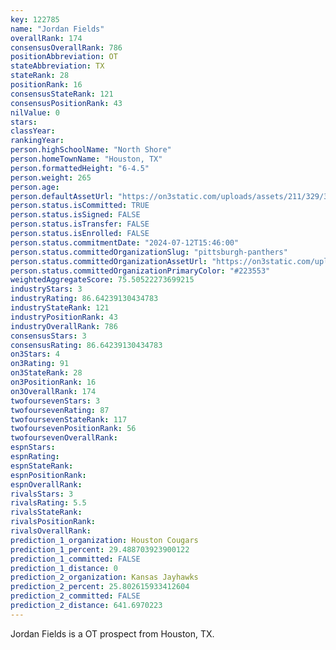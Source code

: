```yaml
---
key: 122785
name: "Jordan Fields"
overallRank: 174
consensusOverallRank: 786
positionAbbreviation: OT
stateAbbreviation: TX
stateRank: 28
positionRank: 16
consensusStateRank: 121
consensusPositionRank: 43
nilValue: 0
stars: 
classYear: 
rankingYear: 
person.highSchoolName: "North Shore"
person.homeTownName: "Houston, TX"
person.formattedHeight: "6-4.5"
person.weight: 265
person.age: 
person.defaultAssetUrl: "https://on3static.com/uploads/assets/211/329/329211.png"
person.status.isCommitted: TRUE
person.status.isSigned: FALSE
person.status.isTransfer: FALSE
person.status.isEnrolled: FALSE
person.status.commitmentDate: "2024-07-12T15:46:00"
person.status.committedOrganizationSlug: "pittsburgh-panthers"
person.status.committedOrganizationAssetUrl: "https://on3static.com/uploads/assets/797/149/149797.svg"
person.status.committedOrganizationPrimaryColor: "#223553"
weightedAggregateScore: 75.50522273699215
industryStars: 3
industryRating: 86.64239130434783
industryStateRank: 121
industryPositionRank: 43
industryOverallRank: 786
consensusStars: 3
consensusRating: 86.64239130434783
on3Stars: 4
on3Rating: 91
on3StateRank: 28
on3PositionRank: 16
on3OverallRank: 174
twofoursevenStars: 3
twofoursevenRating: 87
twofoursevenStateRank: 117
twofoursevenPositionRank: 56
twofoursevenOverallRank: 
espnStars: 
espnRating: 
espnStateRank: 
espnPositionRank: 
espnOverallRank: 
rivalsStars: 3
rivalsRating: 5.5
rivalsStateRank: 
rivalsPositionRank: 
rivalsOverallRank: 
prediction_1_organization: Houston Cougars
prediction_1_percent: 29.488703923900122
prediction_1_committed: FALSE
prediction_1_distance: 0
prediction_2_organization: Kansas Jayhawks
prediction_2_percent: 25.802615933412604
prediction_2_committed: FALSE
prediction_2_distance: 641.6970223
---
```

Jordan Fields is a OT prospect from Houston, TX.